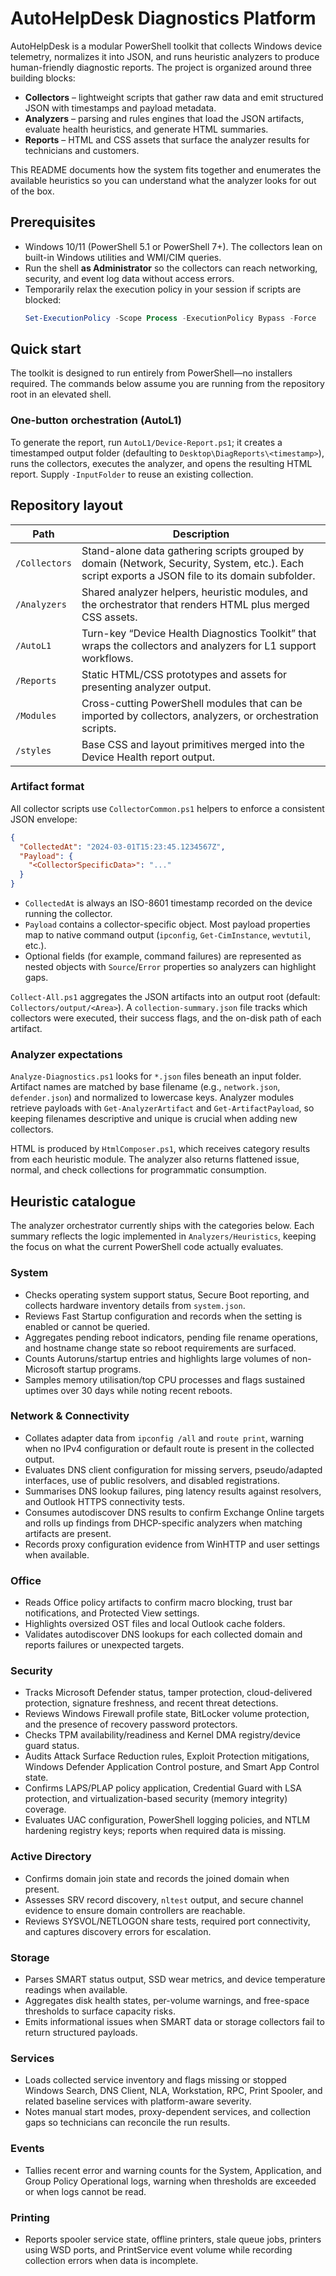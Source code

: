 # AutoHelpDesk Diagnostics Platform

AutoHelpDesk is a modular PowerShell toolkit that collects Windows device telemetry, normalizes it into JSON, and runs heuristic analyzers to produce human-friendly diagnostic reports. The project is organized around three building blocks:

- **Collectors** – lightweight scripts that gather raw data and emit structured JSON with timestamps and payload metadata.
- **Analyzers** – parsing and rules engines that load the JSON artifacts, evaluate health heuristics, and generate HTML summaries.
- **Reports** – HTML and CSS assets that surface the analyzer results for technicians and customers.

This README documents how the system fits together and enumerates the available heuristics so you can understand what the analyzer looks for out of the box.

## Prerequisites

- Windows 10/11 (PowerShell 5.1 or PowerShell 7+). The collectors lean on built-in Windows utilities and WMI/CIM queries.
- Run the shell **as Administrator** so the collectors can reach networking, security, and event log data without access errors.
- Temporarily relax the execution policy in your session if scripts are blocked:
  ```powershell
  Set-ExecutionPolicy -Scope Process -ExecutionPolicy Bypass -Force
  ```

## Quick start

The toolkit is designed to run entirely from PowerShell—no installers required. The commands below assume you are running from the repository root in an elevated shell.

### One-button orchestration (AutoL1)

To generate the report, run `AutoL1/Device-Report.ps1`; it creates a timestamped output folder (defaulting to `Desktop\DiagReports\<timestamp>`), runs the collectors, executes the analyzer, and opens the resulting HTML report. Supply `-InputFolder` to reuse an existing collection.

## Repository layout

| Path | Description |
| --- | --- |
| `/Collectors` | Stand-alone data gathering scripts grouped by domain (Network, Security, System, etc.). Each script exports a JSON file to its domain subfolder. |
| `/Analyzers` | Shared analyzer helpers, heuristic modules, and the orchestrator that renders HTML plus merged CSS assets. |
| `/AutoL1` | Turn-key “Device Health Diagnostics Toolkit” that wraps the collectors and analyzers for L1 support workflows. |
| `/Reports` | Static HTML/CSS prototypes and assets for presenting analyzer output. |
| `/Modules` | Cross-cutting PowerShell modules that can be imported by collectors, analyzers, or orchestration scripts. |
| `/styles` | Base CSS and layout primitives merged into the Device Health report output. |

### Artifact format

All collector scripts use `CollectorCommon.ps1` helpers to enforce a consistent JSON envelope:

```json
{
  "CollectedAt": "2024-03-01T15:23:45.1234567Z",
  "Payload": {
    "<CollectorSpecificData>": "..."
  }
}
```

- `CollectedAt` is always an ISO-8601 timestamp recorded on the device running the collector.
- `Payload` contains a collector-specific object. Most payload properties map to native command output (`ipconfig`, `Get-CimInstance`, `wevtutil`, etc.).
- Optional fields (for example, command failures) are represented as nested objects with `Source`/`Error` properties so analyzers can highlight gaps.

`Collect-All.ps1` aggregates the JSON artifacts into an output root (default: `Collectors/output/<Area>`). A `collection-summary.json` file tracks which collectors were executed, their success flags, and the on-disk path of each artifact.

### Analyzer expectations

`Analyze-Diagnostics.ps1` looks for `*.json` files beneath an input folder. Artifact names are matched by base filename (e.g., `network.json`, `defender.json`) and normalized to lowercase keys. Analyzer modules retrieve payloads with `Get-AnalyzerArtifact` and `Get-ArtifactPayload`, so keeping filenames descriptive and unique is crucial when adding new collectors.

HTML is produced by `HtmlComposer.ps1`, which receives category results from each heuristic module. The analyzer also returns flattened issue, normal, and check collections for programmatic consumption.

## Heuristic catalogue

The analyzer orchestrator currently ships with the categories below. Each summary reflects the logic implemented in `Analyzers/Heuristics`, keeping the focus on what the current PowerShell code actually evaluates.

### System
* Checks operating system support status, Secure Boot reporting, and collects hardware inventory details from `system.json`.
* Reviews Fast Startup configuration and records when the setting is enabled or cannot be queried.
* Aggregates pending reboot indicators, pending file rename operations, and hostname change state so reboot requirements are surfaced.
* Counts Autoruns/startup entries and highlights large volumes of non-Microsoft startup programs.
* Samples memory utilisation/top CPU processes and flags sustained uptimes over 30 days while noting recent reboots.

### Network & Connectivity
* Collates adapter data from `ipconfig /all` and `route print`, warning when no IPv4 configuration or default route is present in the collected output.
* Evaluates DNS client configuration for missing servers, pseudo/adapted interfaces, use of public resolvers, and disabled registrations.
* Summarises DNS lookup failures, ping latency results against resolvers, and Outlook HTTPS connectivity tests.
* Consumes autodiscover DNS results to confirm Exchange Online targets and rolls up findings from DHCP-specific analyzers when matching artifacts are present.
* Records proxy configuration evidence from WinHTTP and user settings when available.

### Office
* Reads Office policy artifacts to confirm macro blocking, trust bar notifications, and Protected View settings.
* Highlights oversized OST files and local Outlook cache folders.
* Validates autodiscover DNS lookups for each collected domain and reports failures or unexpected targets.

### Security
* Tracks Microsoft Defender status, tamper protection, cloud-delivered protection, signature freshness, and recent threat detections.
* Reviews Windows Firewall profile state, BitLocker volume protection, and the presence of recovery password protectors.
* Checks TPM availability/readiness and Kernel DMA registry/device guard status.
* Audits Attack Surface Reduction rules, Exploit Protection mitigations, Windows Defender Application Control posture, and Smart App Control state.
* Confirms LAPS/PLAP policy application, Credential Guard with LSA protection, and virtualization-based security (memory integrity) coverage.
* Evaluates UAC configuration, PowerShell logging policies, and NTLM hardening registry keys; reports when required data is missing.

### Active Directory
* Confirms domain join state and records the joined domain when present.
* Assesses SRV record discovery, `nltest` output, and secure channel evidence to ensure domain controllers are reachable.
* Reviews SYSVOL/NETLOGON share tests, required port connectivity, and captures discovery errors for escalation.

### Storage
* Parses SMART status output, SSD wear metrics, and device temperature readings when available.
* Aggregates disk health states, per-volume warnings, and free-space thresholds to surface capacity risks.
* Emits informational issues when SMART data or storage collectors fail to return structured payloads.

### Services
* Loads collected service inventory and flags missing or stopped Windows Search, DNS Client, NLA, Workstation, RPC, Print Spooler, and related baseline services with platform-aware severity.
* Notes manual start modes, proxy-dependent services, and collection gaps so technicians can reconcile the run results.

### Events
* Tallies recent error and warning counts for the System, Application, and Group Policy Operational logs, warning when thresholds are exceeded or when logs cannot be read.

### Printing
* Reports spooler service state, offline printers, stale queue jobs, printers using WSD ports, and PrintService event volume while recording collection errors when data is incomplete.

